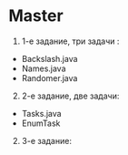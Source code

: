 # Master
1. 1-е задание, три задачи  :
* Backslash.java 
* Names.java
* Randomer.java
2. 2-е задание, две задачи:
* Tasks.java
* EnumTask
2. 3-е задание:
